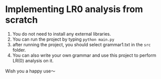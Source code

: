 # Implementing LR0 analysis from scratch
1. You do not need to install any external libraries. 
2. You can run the project by typing `python main.py` 
3. after running the project, you should select grammar1.txt in the `src` folder. 
4. You can also write your own grammar and use this project to perform LR(0) analysis on it.

Wish you a happy use～